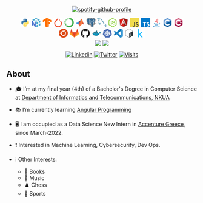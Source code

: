 
<div align="center">
  
  [![spotify-github-profile](https://spotify-github-profile.vercel.app/api/view?uid=21cb2qmmvbmfkomjmhkuh7uxy&cover_image=true&theme=novatorem)](/novatorem.svg)

</div>

<div align="center">
  <img src="https://raw.githubusercontent.com/devicons/devicon/master/icons/python/python-original.svg" width="25px" height="25px"/>
  <img src="https://raw.githubusercontent.com/devicons/devicon/master/icons/numpy/numpy-original.svg" width="25px" height="25px"/>
  <img src="https://raw.githubusercontent.com/devicons/devicon/master/icons/tensorflow/tensorflow-original.svg" width="25px" height="25px"/>
  <img src="https://raw.githubusercontent.com/devicons/devicon/master/icons/pytorch/pytorch-original.svg" width="25px" height="25px"/>  
  <img src="https://raw.githubusercontent.com/devicons/devicon/master/icons/anaconda/anaconda-original.svg" width="25px" height="25px"/>
  <img src="https://raw.githubusercontent.com/devicons/devicon/master/icons/matlab/matlab-original.svg" width="25px" height="25px"/>  
  <img src="https://raw.githubusercontent.com/devicons/devicon/master/icons/postgresql/postgresql-original.svg" width="25px" height="25px"/>
  <img src="https://raw.githubusercontent.com/devicons/devicon/master/icons/mysql/mysql-original.svg" width="25px" height="25px"/>
  <img src="https://raw.githubusercontent.com/devicons/devicon/master/icons/nodejs/nodejs-original.svg" width="25px" height="25px"/>
  <img src="https://raw.githubusercontent.com/devicons/devicon/master/icons/angularjs/angularjs-original.svg" width="25px" height="25px"/>
  <img src="https://raw.githubusercontent.com/devicons/devicon/master/icons/javascript/javascript-original.svg" width="25px" height="25px"/>
  <img src="https://raw.githubusercontent.com/devicons/devicon/master/icons/typescript/typescript-original.svg" width="25px" height="25px"/>
  <img src="https://raw.githubusercontent.com/devicons/devicon/master/icons/java/java-original.svg" width="25px" height="25px"/>
  <img src="https://raw.githubusercontent.com/devicons/devicon/master/icons/c/c-original.svg" width="25px" height="25px"/>
  <img src="https://raw.githubusercontent.com/devicons/devicon/master/icons/cplusplus/cplusplus-original.svg" width="25px" height="25px"/>
</div>
<div align="center">
  <img src="https://raw.githubusercontent.com/devicons/devicon/master/icons/ubuntu/ubuntu-plain.svg" width="25px" height="25px"/>
  <img src="https://raw.githubusercontent.com/devicons/devicon/master/icons/gitlab/gitlab-original.svg" width="25px" height="25px"/>
  <img src="https://raw.githubusercontent.com/devicons/devicon/master/icons/github/github-original.svg" width="25px" height="25px"/>
  <img src="https://raw.githubusercontent.com/devicons/devicon/master/icons/docker/docker-original.svg" width="25px" height="25px"/>
  <img src="https://raw.githubusercontent.com/devicons/devicon/master/icons/kubernetes/kubernetes-plain.svg" width="25px" height="25px"/>
  <img src="https://raw.githubusercontent.com/devicons/devicon/master/icons/vscode/vscode-original.svg" width="25px" height="25px"/>
  <img src="https://raw.githubusercontent.com/devicons/devicon/master/icons/bash/bash-original.svg" width="25px" height="25px"/>
  <img src="https://raw.githubusercontent.com/devicons/devicon/master/icons/kaggle/kaggle-original.svg" width="25px" height="25px"/>


</div>

<div align="center">

  <img height=150 align="center" src="https://github-readme-stats.vercel.app/api/top-langs/?username=VissaMoutafis&theme=darcula&layout=compact&count_private=true" />
  <img height=150 align="center" src="https://github-readme-stats.vercel.app/api?username=VissaMoutafis&show_icons=true&hide=issues&count_private=true&theme=darcula" />
</div>



<div align="center">
  
[![Linkedin](https://img.shields.io/badge/linked-in-369?style=flat-square&logo=linkedin&logoColor=white&color=blue)](https://www.linkedin.com/in/vissarion-moutafis-843947192/)  [![Twitter](https://img.shields.io/badge/twitter-369?style=flat-square&logo=twitter&logoColor=white&color=blue)](https://twitter.com/VissarionMouta1)   [![Visits](https://komarev.com/ghpvc/?username=VissaMoutafis&logo=GitHub&label=github%20visits&color=336699&logoColor=white&style=flat-square)](https://github.com/VissaMoutafis)

</div>

## About
<div>

- 🎓 I’m at my final year (4th) of a Bachelor's Degree in Computer Science at <a href="https://www.di.uoa.gr/en">Department of Informatics and Telecommunications, NKUA</a>
  
- 📚 I’m currently learning <a href="https://angular.io/">Angular Programming</a>
  
- 🖥️ I am occupied as a Data Science New Intern in [Accenture Greece](https://www.accenture.com/gr-en/about/company/greece), since March-2022.
  
- ❗ Interested in Machine Learning, Cybersecurity, Dev Ops.
  
- ℹ Other Interests: 
  - 📖 Books 
  - 🎵 Music  
  - ♟️ Chess 
  - 🎾 Sports 
</div>


